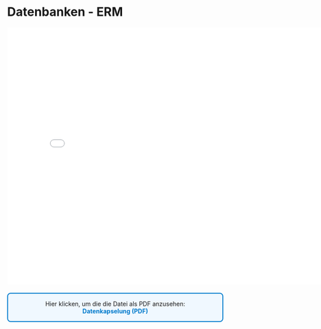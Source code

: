 # Datenbanken - ERM
<p>
<iframe src="../_static/pdfs/t11_erm.pdf" width="800" height="600" style="border: none;"></iframe>
</p>
<div style="border: 2px solid #007ACC; padding: 15px; border-radius: 8px; background-color: #F0F8FF; margin: 20px 0;">
    
<p style="text-align: center; margin: 0;">
    Hier klicken, um die die Datei als PDF anzusehen:
    <br>
     <a href="../_static/pdfs/t11_erm.pdf" 
           target="_blank" 
           rel="noopener noreferrer" 
           style="color: #007ACC; font-weight: bold; text-decoration: none;">
            Datenkapselung (PDF)
        </a>
    </p>
</div>